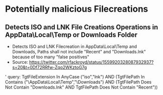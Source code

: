 # Potentially malicious Filecreations

## Detects ISO and LNK File Creations Operations in AppData\Local\Temp or Downloads Folder

 - Detects ISO and LNK Filecreation in AppData\Local\Temp and Downloads, Paths shall not include "Recent" and "Downloads.lnk" because of too many "false positives"
 - Source: https://twitter.com/rfackroyd/status/1559920328087932937?s=20&t=0Df72RRfw-Zqo2WKztoG7g

' query: TgtFileExtension In AnyCase ("iso","lnk") AND (TgtFilePath In Contains ("\AppData\Local\Temp","\Downloads") AND (TgtFilePath Does Not Contain "Downloads.lnk" AND TgtFilePath Does Not Contain "Recent"))
